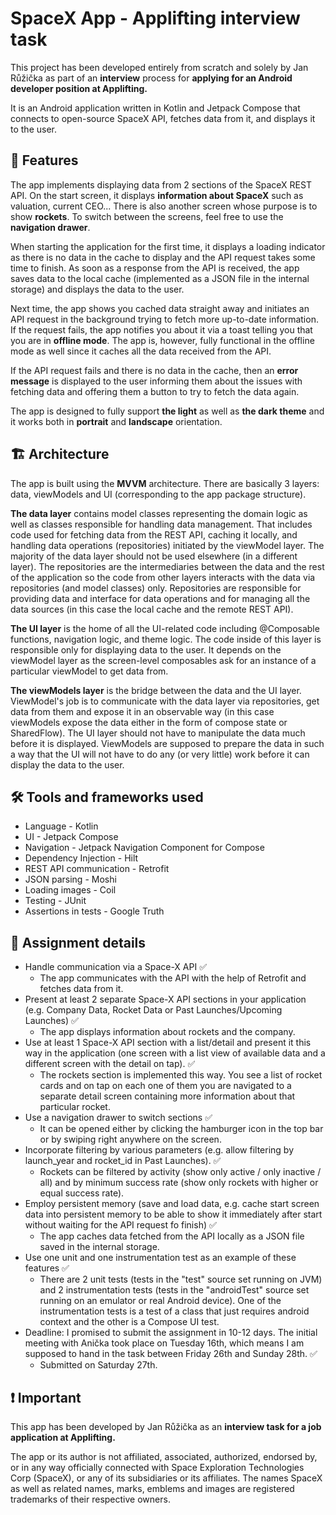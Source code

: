 # SpaceX App - Applifting interview task
This project has been developed entirely from scratch and solely by Jan Růžička as part of an **interview** process for **applying for an Android developer position at Applifting.**

It is an Android application written in Kotlin and Jetpack Compose that connects to open-source SpaceX API, fetches data from it, and displays it to the user.

## 📱 Features
The app implements displaying data from 2 sections of the SpaceX REST API. On the start screen, it displays **information about SpaceX** such as valuation, current CEO... There is also another screen whose purpose is to show **rockets**. To switch between the screens, feel free to use the **navigation drawer**.

When starting the application for the first time, it displays a loading indicator as there is no data in the cache to display and the API request takes some time to finish. As soon as a response from the API is received, the app saves data to the local cache (implemented as a JSON file in the internal storage) and displays the data to the user.

Next time, the app shows you cached data straight away and initiates an API request in the background trying to fetch more up-to-date information. If the request fails, the app notifies you about it via a toast telling you that you are in **offline mode**. The app is, however, fully functional in the offline mode as well since it caches all the data received from the API.

If the API request fails and there is no data in the cache, then an **error message** is displayed to the user informing them about the issues with fetching data and offering them a button to try to fetch the data again.

The app is designed to fully support **the light** as well as **the dark theme** and it works both in **portrait** and **landscape** orientation.

## 🏗 Architecture
The app is built using the **MVVM** architecture. There are basically 3 layers: data, viewModels and UI (corresponding to the app package structure).

**The data layer** contains model classes representing the domain logic as well as classes responsible for handling data management. That includes code used for fetching data from the REST API, caching it locally, and handling data operations (repositories) initiated by the viewModel layer. The majority of the data layer should not be used elsewhere (in a different layer). The repositories are the intermediaries between the data and the rest of the application so the code from other layers interacts with the data via repositories (and model classes) only. Repositories are responsible for providing data and interface for data operations and for managing all the data sources (in this case the local cache and the remote REST API).

**The UI layer** is the home of all the UI-related code including @Composable functions, navigation logic, and theme logic. The code inside of this layer is responsible only for displaying data to the user. It depends on the viewModel layer as the screen-level composables ask for an instance of a particular viewModel to get data from.

**The viewModels layer** is the bridge between the data and the UI layer. ViewModel's job is to communicate with the data layer via repositories, get data from them and expose it in an observable way (in this case viewModels expose the data either in the form of compose state or SharedFlow). The UI layer should not have to manipulate the data much before it is displayed. ViewModels are supposed to prepare the data in such a way that the UI will not have to do any (or very little) work before it can display the data to the user.

## 🛠 Tools and frameworks used
- Language - Kotlin
- UI - Jetpack Compose
- Navigation - Jetpack Navigation Component for Compose
- Dependency Injection - Hilt
- REST API communication - Retrofit
- JSON parsing - Moshi
- Loading images - Coil
- Testing - JUnit
- Assertions in tests - Google Truth

## 📝 Assignment details
- Handle communication via a Space-X API ✅
  - The app communicates with the API with the help of Retrofit and fetches data from it.
- Present at least 2 separate Space-X API sections in your application (e.g. Company
Data, Rocket Data or Past Launches/Upcoming Launches) ✅
  - The app displays information about rockets and the company.
- Use at least 1 Space-X API section with a list/detail and present it this way in the
application (one screen with a list view of available data and a different screen with
the detail on tap). ✅
  - The rockets section is implemented this way. You see a list of rocket cards and on tap on each one of them you are navigated to a separate detail screen containing more information about that particular rocket.
- Use a navigation drawer to switch sections ✅
  - It can be opened either by clicking the hamburger icon in the top bar or by swiping right anywhere on the screen.
- Incorporate filtering by various parameters (e.g. allow filtering by launch_year and
rocket_id in Past Launches). ✅
  - Rockets can be filtered by activity (show only active / only inactive / all) and by minimum success rate (show only rockets with higher or equal success rate).
- Employ persistent memory (save and load data, e.g. cache start screen data into
persistent memory to be able to show it immediately after start without waiting for the
API request fo finish) ✅
  - The app caches data fetched from the API locally as a JSON file saved in the internal storage.
- Use one unit and one instrumentation test as an example of these features ✅
  - There are 2 unit tests (tests in the "test" source set running on JVM) and 2 instrumentation tests (tests in the "androidTest" source set running on an emulator or real Android device). One of the instrumentation tests is a test of a class that just requires android context and the other is a Compose UI test.
- Deadline: I promised to submit the assignment in 10-12 days. The initial meeting with Anička took place on Tuesday 16th, which means I am supposed to hand in the task between Friday 26th and Sunday 28th. ✅
  - Submitted on Saturday 27th.
  
## ❗️ Important
This app has been developed by Jan Růžička as an **interview task for a job application at Applifting.**

The app or its author is not affiliated, associated, authorized, endorsed by, or in any way officially connected with Space Exploration Technologies Corp (SpaceX), or any of its subsidiaries or its affiliates. The names SpaceX as well as related names, marks, emblems and images are registered trademarks of their respective owners.
